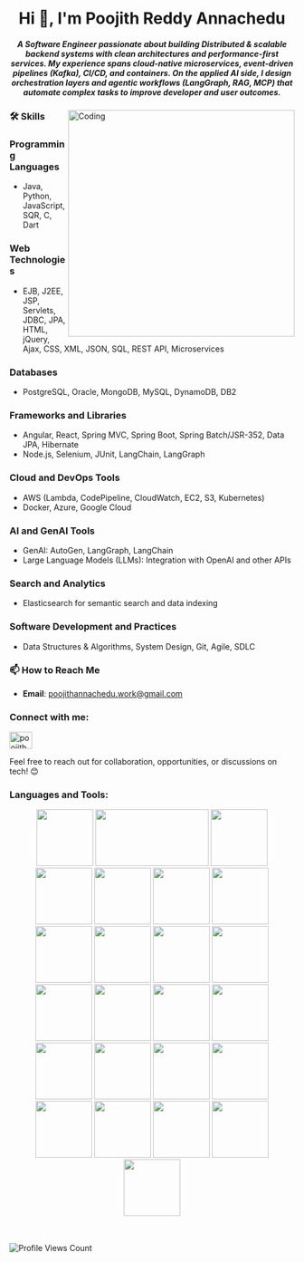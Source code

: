<h1 align="center">Hi 👋, I'm Poojith Reddy Annachedu</h1>
<h5 align="center">A Software Engineer passionate about building Distributed & scalable backend systems with clean architectures and performance-first services. My experience spans cloud‑native microservices, event-driven pipelines (Kafka), CI/CD, and containers. On the applied AI side, I design orchestration layers and agentic workflows (LangGraph, RAG, MCP) that automate complex tasks to improve developer and user outcomes.

</h5>
<img align="right" alt="Coding" width="400" src="https://user-images.githubusercontent.com/74038190/212749447-bfb7e725-6987-49d9-ae85-2015e3e7cc41.gif">

### 🛠️ Skills

### **Programming Languages**
- Java, Python, JavaScript, SQR, C, Dart

### **Web Technologies**
- EJB, J2EE, JSP, Servlets, JDBC, JPA, HTML, jQuery, Ajax, CSS, XML, JSON, SQL, REST API, Microservices


### **Databases**
- PostgreSQL, Oracle, MongoDB, MySQL, DynamoDB, DB2

### **Frameworks and Libraries**
- Angular, React, Spring MVC, Spring Boot, Spring Batch/JSR-352, Data JPA, Hibernate
- Node.js, Selenium, JUnit, LangChain, LangGraph

### **Cloud and DevOps Tools**
- AWS (Lambda, CodePipeline, CloudWatch, EC2, S3, Kubernetes)
- Docker, Azure, Google Cloud

### **AI and GenAI Tools**
- GenAI: AutoGen, LangGraph, LangChain
- Large Language Models (LLMs): Integration with OpenAI and other APIs

### **Search and Analytics**
- Elasticsearch for semantic search and data indexing

### **Software Development and Practices**
- Data Structures & Algorithms, System Design, Git, Agile, SDLC

### 📫 How to Reach Me
- **Email**: [poojithannachedu.work@gmail.com](mailto:poojithannachedu.work@gmail.com)
<h3 align="left">Connect with me:</h3>
<p align="left">
<a href="https://www.linkedin.com/in/poojith-reddy-annachedu-154617184/" target="blank"><img align="center" src="https://raw.githubusercontent.com/rahuldkjain/github-profile-readme-generator/master/src/images/icons/Social/linked-in-alt.svg" alt="poojith reddy" height="30" width="40" /></a>
</p>

Feel free to reach out for collaboration, opportunities, or discussions on tech! 😊



<h3 align="left">Languages and Tools:</h3>
<div align="center">
<img src="https://user-images.githubusercontent.com/74038190/212257454-16e3712e-945a-4ca2-b238-408ad0bf87e6.gif" width="100">
    <img src = "https://media2.dev.to/dynamic/image/width=1000,height=420,fit=cover,gravity=auto,format=auto/https%3A%2F%2Fdev-to-uploads.s3.amazonaws.com%2Fuploads%2Farticles%2F3o3zoqb5ysrcuujnyoz9.gif" height = "100" width="200">
  <img src="https://user-images.githubusercontent.com/74038190/212257472-08e52665-c503-4bd9-aa20-f5a4dae769b5.gif" width="100">
<img src = "https://i.pinimg.com/originals/f5/5e/80/f55e8059ea945abfd6804b887dd4a0af.gif" width = "100">
<img src = "https://i.giphy.com/hO8uTzEOefFh3Yv5gm.webp" width="100">
<img src="https://user-images.githubusercontent.com/74038190/212257468-1e9a91f1-b626-4baa-b15d-5c385dfa7ed2.gif" width="100">
<img src="https://user-images.githubusercontent.com/74038190/212257465-7ce8d493-cac5-494e-982a-5a9deb852c4b.gif" width="100">
<img src="https://user-images.githubusercontent.com/74038190/212257463-4d082cb4-7483-4eaf-bc25-6dde2628aabd.gif" width="100">
<img src="https://user-images.githubusercontent.com/74038190/212257460-738ff738-247f-4445-a718-cdd0ca76e2db.gif" width="100">
<img src="https://user-images.githubusercontent.com/74038190/212257467-871d32b7-e401-42e8-a166-fcfd7baa4c6b.gif" width="100">
<img src="https://user-images.githubusercontent.com/74038190/212281756-450d3ffa-9335-4b98-a965-db8a18fee927.gif" width="100">
<img src="https://user-images.githubusercontent.com/74038190/212280805-9bcb336b-8c55-46a8-abf8-ff286ab55472.gif" width="100">
<img src="https://user-images.githubusercontent.com/74038190/212280823-79088828-a258-4a4d-8d6c-96315d5a07af.gif" width="100">
<img src="https://user-images.githubusercontent.com/74038190/212281763-e6ecd7ef-c4aa-45b6-a97c-f33f6bb592bd.gif" width="100">
<img src="https://user-images.githubusercontent.com/74038190/212281775-b468df30-4edc-4bf8-a4ee-f52e1aaddc86.gif" width="100">
<img src="https://user-images.githubusercontent.com/74038190/212281780-0afd9616-8310-46e9-a898-c4f5269f1387.gif" width="100">
  
<img src="https://github.com/Anmol-Baranwal/Cool-GIFs-For-GitHub/assets/74038190/1a797f46-efe4-41e6-9e75-5303e1bbcbfa" width="100">
<img src="https://github.com/Anmol-Baranwal/Cool-GIFs-For-GitHub/assets/74038190/29fd6286-4e7b-4d6c-818f-c4765d5e39a9" width="100">
<img src="https://github.com/Anmol-Baranwal/Cool-GIFs-For-GitHub/assets/74038190/67f477ed-6624-42da-99f0-1a7b1a16eecb" width="100">
<img src="https://github.com/Anmol-Baranwal/Cool-GIFs-For-GitHub/assets/74038190/3c16d4f2-b757-4c70-8f42-43d5dddd2c36" width="100">
<img src="https://github.com/Anmol-Baranwal/Cool-GIFs-For-GitHub/assets/74038190/3fb2cdf6-8920-462e-87a4-95af376418aa" width="100">
<img src="https://github.com/Anmol-Baranwal/Cool-GIFs-For-GitHub/assets/74038190/de038172-e903-4951-926c-755878deb0b4" width="100">
<img src="https://github.com/Anmol-Baranwal/Cool-GIFs-For-GitHub/assets/74038190/398b19b1-9aae-4c1f-8bc0-d172a2c08d68" width="100">
<img src="https://github.com/Anmol-Baranwal/Cool-GIFs-For-GitHub/assets/74038190/e0d299f2-767c-4c21-bd49-90f2a19f1a78" width="100">
</div>
<br><br> 
<p align="left">
  <img src="https://komarev.com/ghpvc/?username=Raghunath1999&label=PROFILE+VIEWS&style=flat" alt="Profile Views Count" />
</p>
